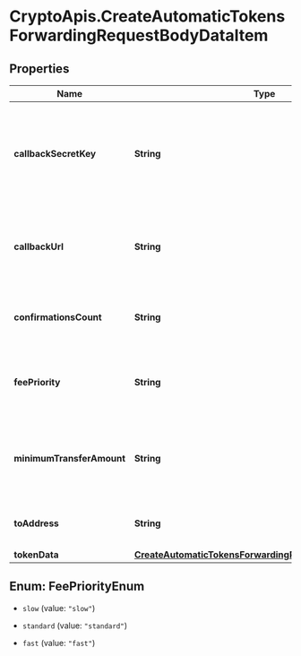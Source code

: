 # CryptoApis.CreateAutomaticTokensForwardingRequestBodyDataItem

## Properties

Name | Type | Description | Notes
------------ | ------------- | ------------- | -------------
**callbackSecretKey** | **String** | Represents the Secret Key value provided by the customer. This field is used for security purposes during the callback notification, in order to prove the sender of the callback as Crypto APIs. | [optional] 
**callbackUrl** | **String** | Represents the URL that is set by the customer where the callback will be received at. The callback notification will be received only if and when the event occurs. | 
**confirmationsCount** | **String** | Represents the number of confirmations, i.e. the amount of blocks that have been built on top of this block. | 
**feePriority** | **String** | Represents the fee priority of the automation, whether it is \&quot;SLOW\&quot;, \&quot;STANDARD\&quot; or \&quot;FAST\&quot;. | 
**minimumTransferAmount** | **String** | Represents the minimum transfer amount of the currency in the &#x60;fromAddress&#x60; that can be allowed for an automatic forwarding. | 
**toAddress** | **String** | Represents the hash of the address the currency is forwarded to. | 
**tokenData** | [**CreateAutomaticTokensForwardingRequestBodyTokenData**](CreateAutomaticTokensForwardingRequestBodyTokenData.md) |  | 



## Enum: FeePriorityEnum


* `slow` (value: `"slow"`)

* `standard` (value: `"standard"`)

* `fast` (value: `"fast"`)




